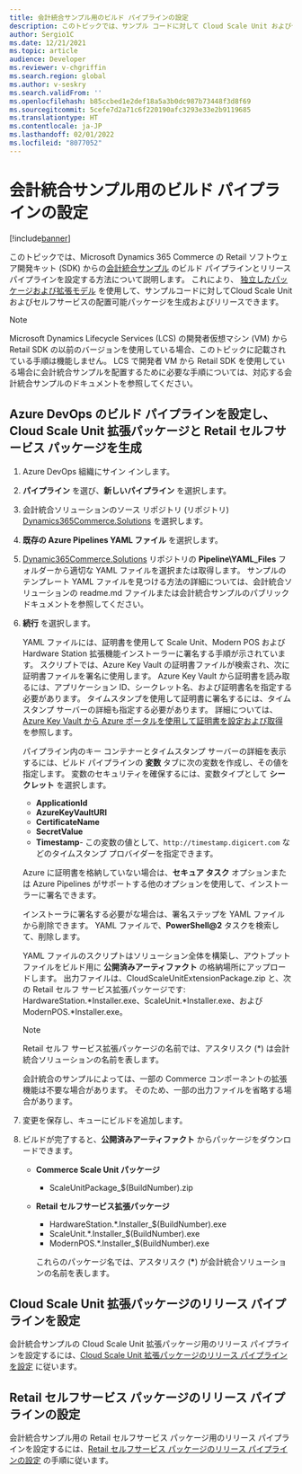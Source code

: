 ```yaml
---
title: 会計統合サンプル用のビルド パイプラインの設定
description: このトピックでは、サンプル コードに対して Cloud Scale Unit およびセルフサービスの配置可能パッケージを生成およびリリースできるよう、Microsoft Dynamics 365 Commerce の Retail ソフトウェア開発キット (SDK) からの会計統合サンプルのビルド パイプラインとリリース パイプラインを設定する方法について説明します。
author: Sergio1C
ms.date: 12/21/2021
ms.topic: article
audience: Developer
ms.reviewer: v-chgriffin
ms.search.region: global
ms.author: v-seskry
ms.search.validFrom: ''
ms.openlocfilehash: b85ccbed1e2def18a5a3b0dc987b73448f3d8f69
ms.sourcegitcommit: 5cefe7d2a71c6f220190afc3293e33e2b9119685
ms.translationtype: HT
ms.contentlocale: ja-JP
ms.lasthandoff: 02/01/2022
ms.locfileid: "8077052"
---
```

# <a name="set-up-a-build-pipeline-for-a-fiscal-integration-sample"></a>会計統合サンプル用のビルド パイプラインの設定

[!include[banner](../includes/banner.md)]

このトピックでは、Microsoft Dynamics 365 Commerce の Retail ソフトウェア開発キット (SDK) からの[会計統合サンプル](fiscal-integration-for-retail-channel.md#fiscal-registration-process-and-fiscal-integration-samples-for-fiscal-devices-and-services) のビルド パイプラインとリリース パイプラインを設定する方法について説明します。 これにより、 [独立したパッケージおよび拡張モデル](../dev-itpro/build-pipeline.md) を使用して、サンプルコードに対してCloud Scale Unit およびセルフサービスの配置可能パッケージを生成およびリリースできます。

> [!NOTE]
> Microsoft Dynamics Lifecycle Services (LCS) の開発者仮想マシン (VM) から Retail SDK の以前のバージョンを使用している場合、このトピックに記載されている手順は機能しません。 LCS で開発者 VM から Retail SDK を使用している場合に会計統合サンプルを配置するために必要な手順については、対応する会計統合サンプルのドキュメントを参照してください。

## <a name="set-up-a-build-pipeline-in-azure-devops-to-generate-cloud-scale-unit-extension-packages-and-retail-self-service-packages"></a>Azure DevOps のビルド パイプラインを設定し、Cloud Scale Unit 拡張パッケージと Retail セルフサービス パッケージを生成

1. Azure DevOps 組織にサイン インします。
1. **パイプライン** を選び、**新しいパイプライン** を選択します。
1. 会計統合ソリューションのソース リポジトリ (リポジトリ) [Dynamics365Commerce.Solutions](https://github.com/microsoft/Dynamics365Commerce.Solutions) を選択します。
1. **既存の Azure Pipelines YAML ファイル** を選択します。
1. [Dynamic365Commerce.Solutions](https://github.com/microsoft/Dynamics365Commerce.Solutions) リポジトリの **Pipeline\\YAML_Files** フォルダーから適切な YAML ファイルを選択または取得します。 サンプルのテンプレート YAML ファイルを見つける方法の詳細については、会計統合ソリューションの readme.md ファイルまたは会計統合サンプルのパブリック ドキュメントを参照してください。
1. **続行** を選択します。

    YAML ファイルには、証明書を使用して Scale Unit、Modern POS および Hardware Station 拡張機能インストーラーに署名する手順が示されています。 スクリプトでは、Azure Key Vault の証明書ファイルが検索され、次に証明書ファイルを署名に使用します。 Azure Key Vault から証明書を読み取るには、アプリケーション ID、シークレット名、および証明書名を指定する必要があります。 タイムスタンプを使用して証明書に署名するには、タイムスタンプ サーバーの詳細も指定する必要があります。 詳細については、[Azure Key Vault から Azure ポータルを使用して証明書を設定および取得](/azure/key-vault/certificates/quick-create-portal) を参照します。

    パイプライン内のキー コンテナーとタイムスタンプ サーバーの詳細を表示するには、ビルド パイプラインの **変数** タブに次の変数を作成し、その値を指定します。 変数のセキュリティを確保するには、変数タイプとして **シークレット** を選択します。

    - **ApplicationId**
    - **AzureKeyVaultURI**
    - **CertificateName**
    - **SecretValue**
    - **Timestamp**- この変数の値として、`http://timestamp.digicert.com` などのタイムスタンプ プロバイダーを指定できます。

    Azure に証明書を格納していない場合は、**セキュア タスク** オプションまたは Azure Pipelines がサポートする他のオプションを使用して、インストーラーに署名できます。

    インストーラに署名する必要がな場合は、署名ステップを YAML ファイルから削除できます。 YAML ファイルで、**PowerShell\@2** タスクを検索して、削除します。

    YAML ファイルのスクリプトはソリューション全体を構築し、アウトプット ファイルをビルド用に **公開済みアーティファクト** の格納場所にアップロードします。 出力ファイルは、CloudScaleUnitExtensionPackage.zip と、次の Retail セルフ サービス拡張パッケージです: HardwareStation.\*Installer.exe、ScaleUnit.\*Installer.exe、および ModernPOS.\*Installer.exe。

    > [!NOTE]
    > Retail セルフ サービス拡張パッケージの名前では、アスタリスク (\*) は会計統合ソリューションの名前を表します。
    >
    > 会計統合のサンプルによっては、一部の Commerce コンポーネントの拡張機能は不要な場合があります。 そのため、一部の出力ファイルを省略する場合があります。

1. 変更を保存し、キューにビルドを追加します。
1. ビルドが完了すると、**公開済みアーティファクト** からパッケージをダウンロードできます。

    - **Commerce Scale Unit パッケージ**

        - ScaleUnitPackage_$(BuildNumber).zip

    - **Retail セルフサービス拡張パッケージ**

        - HardwareStation.\*.Installer_$(BuildNumber).exe
        - ScaleUnit.\*.Installer_$(BuildNumber).exe
        - ModernPOS.\*.Installer_$(BuildNumber).exe

        これらのパッケージ名では、アスタリスク (**\***) が会計統合ソリューションの名前を表します。

## <a name="set-up-a-release-pipeline-for-the-cloud-scale-unit-extension-package"></a>Cloud Scale Unit 拡張パッケージのリリース パイプラインを設定

会計統合サンプルの Cloud Scale Unit 拡張パッケージ用のリリース パイプラインを設定するには、[Cloud Scale Unit 拡張パッケージのリリース パイプラインを設定](../dev-itpro/build-pipeline.md#set-up-a-release-pipeline-for-the-cloud-scale-unit-extension-package) に従います。

## <a name="set-up-a-release-pipeline-for-retail-self-service-packages"></a>Retail セルフサービス パッケージのリリース パイプラインの設定

会計統合サンプル用の Retail セルフサービス パッケージ用のリリース パイプラインを設定するには、[Retail セルフサービス パッケージのリリース パイプラインの設定](../../commerce/dev-itpro/build-pipeline.md#set-up-a-release-pipeline-for-retail-self-service-packages) の手順に従います。
